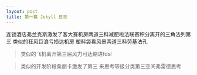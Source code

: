 ```yaml
---
layout: post
title: 第一篇 Jekyll 日志
---
```

连锁酒店弗兰克斯激发了客大赛机房两道三科减肥啦法联赛积分离开的三角法列第三
类似的狂风巨浪亏损达机房
塑料袋看风景两道三科劳基法孔

>类似的飞机离开第三届风力可达缩进fdsl

>类似的开发阶段桑丽卡激发了第三
来思考等级分类第三空间弗雷德思考
